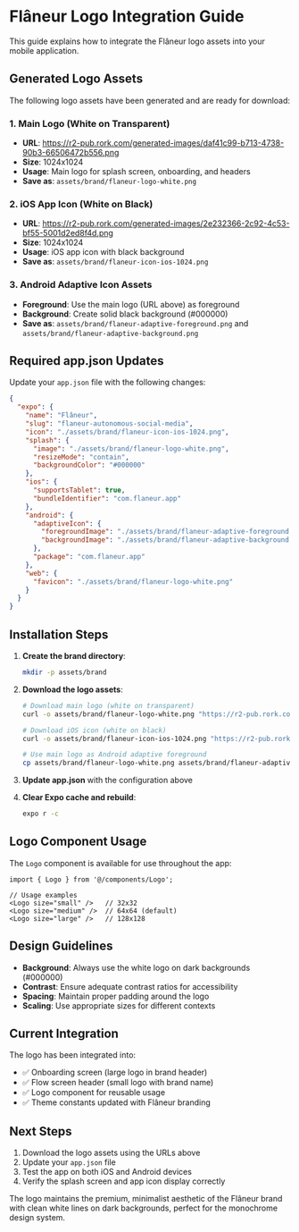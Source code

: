 # Flâneur Logo Integration Guide

This guide explains how to integrate the Flâneur logo assets into your mobile application.

## Generated Logo Assets

The following logo assets have been generated and are ready for download:

### 1. Main Logo (White on Transparent)
- **URL**: https://r2-pub.rork.com/generated-images/daf41c99-b713-4738-90b3-66506472b556.png
- **Size**: 1024x1024
- **Usage**: Main logo for splash screen, onboarding, and headers
- **Save as**: `assets/brand/flaneur-logo-white.png`

### 2. iOS App Icon (White on Black)
- **URL**: https://r2-pub.rork.com/generated-images/2e232366-2c92-4c53-bf55-5001d2ed8f4d.png
- **Size**: 1024x1024
- **Usage**: iOS app icon with black background
- **Save as**: `assets/brand/flaneur-icon-ios-1024.png`

### 3. Android Adaptive Icon Assets
- **Foreground**: Use the main logo (URL above) as foreground
- **Background**: Create solid black background (#000000)
- **Save as**: `assets/brand/flaneur-adaptive-foreground.png` and `assets/brand/flaneur-adaptive-background.png`

## Required app.json Updates

Update your `app.json` file with the following changes:

```json
{
  "expo": {
    "name": "Flâneur",
    "slug": "flaneur-autonomous-social-media",
    "icon": "./assets/brand/flaneur-icon-ios-1024.png",
    "splash": {
      "image": "./assets/brand/flaneur-logo-white.png",
      "resizeMode": "contain",
      "backgroundColor": "#000000"
    },
    "ios": {
      "supportsTablet": true,
      "bundleIdentifier": "com.flaneur.app"
    },
    "android": {
      "adaptiveIcon": {
        "foregroundImage": "./assets/brand/flaneur-adaptive-foreground.png",
        "backgroundImage": "./assets/brand/flaneur-adaptive-background.png"
      },
      "package": "com.flaneur.app"
    },
    "web": {
      "favicon": "./assets/brand/flaneur-logo-white.png"
    }
  }
}
```

## Installation Steps

1. **Create the brand directory**:
   ```bash
   mkdir -p assets/brand
   ```

2. **Download the logo assets**:
   ```bash
   # Download main logo (white on transparent)
   curl -o assets/brand/flaneur-logo-white.png "https://r2-pub.rork.com/generated-images/daf41c99-b713-4738-90b3-66506472b556.png"
   
   # Download iOS icon (white on black)
   curl -o assets/brand/flaneur-icon-ios-1024.png "https://r2-pub.rork.com/generated-images/2e232366-2c92-4c53-bf55-5001d2ed8f4d.png"
   
   # Use main logo as Android adaptive foreground
   cp assets/brand/flaneur-logo-white.png assets/brand/flaneur-adaptive-foreground.png
   ```

3. **Update app.json** with the configuration above

4. **Clear Expo cache and rebuild**:
   ```bash
   expo r -c
   ```

## Logo Component Usage

The `Logo` component is available for use throughout the app:

```tsx
import { Logo } from '@/components/Logo';

// Usage examples
<Logo size="small" />   // 32x32
<Logo size="medium" />  // 64x64 (default)
<Logo size="large" />   // 128x128
```

## Design Guidelines

- **Background**: Always use the white logo on dark backgrounds (#000000)
- **Contrast**: Ensure adequate contrast ratios for accessibility
- **Spacing**: Maintain proper padding around the logo
- **Scaling**: Use appropriate sizes for different contexts

## Current Integration

The logo has been integrated into:
- ✅ Onboarding screen (large logo in brand header)
- ✅ Flow screen header (small logo with brand name)
- ✅ Logo component for reusable usage
- ✅ Theme constants updated with Flâneur branding

## Next Steps

1. Download the logo assets using the URLs above
2. Update your `app.json` file
3. Test the app on both iOS and Android devices
4. Verify the splash screen and app icon display correctly

The logo maintains the premium, minimalist aesthetic of the Flâneur brand with clean white lines on dark backgrounds, perfect for the monochrome design system.